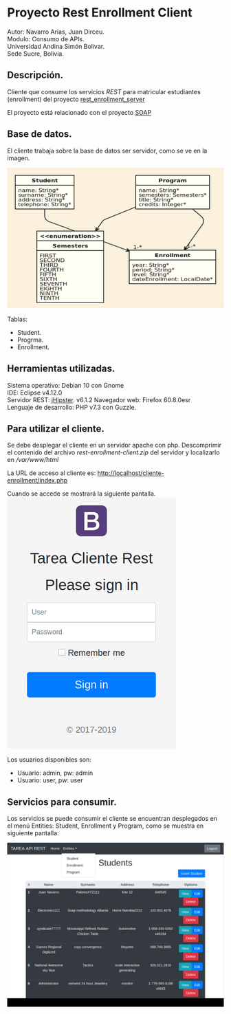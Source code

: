 # Proyecto Rest Enrollment Client

Autor: Navarro Arias, Juan Dirceu.  
Modulo: Consumo de APIs.  
Universidad Andina Simón Bolivar.  
Sede Sucre, Bolivia.

## Descripción.

Cliente que consume los servicios _REST_ para matricular estudiantes (enrollment) del proyecto [rest_enrollment_server](https://github.com/georgeguitar/rest_enrollment_server.git)


El proyecto está relacionado con el proyecto [SOAP](https://github.com/georgeguitar/soap_enrollment_server.git)

## Base de datos.
El cliente trabaja sobre la base de datos ser servidor, como se ve en la imagen.  

![Servicios](enrollment-jdl.png)

Tablas:  
- Student.  
- Progrma.  
- Enrollment.  

## Herramientas utilizadas.

Sistema operativo: Debian 10 con Gnome  
IDE: Eclipse v4.12.0  
Servidor REST: [jHipster](https://www.jhipster.tech/). v6.1.2
Navegador web: Firefox 60.8.0esr  
Lenguaje de desarrollo: PHP v7.3 con Guzzle. 

## Para utilizar el cliente.

Se debe desplegar el cliente en un servidor apache con php.
Descomprimir el contenido del archivo *rest-enrollment-client.zip*  del servidor y localizarlo en */var/www/html*

La URL de acceso al cliente es: [http://localhost/cliente-enrollment/index.php](http://localhost/cliente-enrollment/index.php)

Cuando se accede se mostrará la siguiente pantalla.  
![Pantalla de inicio](pantalla_inicio.png)

Los usuarios disponibles son:  
- Usuario: admin, pw: admin  
- Usuario: user, pw: user  

## Servicios para consumir.

Los servicios se puede consumir el cliente se encuentran desplegados en el menú Entities: Student, Enrollment y Program, como se muestra en siguiente pantalla:

<div>
<img src="servicios_rest.png" width="1000"/>
</div>